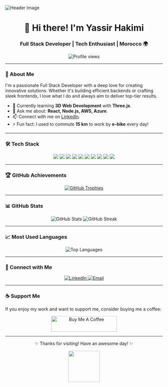 <!-- Profile Header -->
![Header Image]([https://raw.githubusercontent.com/yassjustice/yassjustice/main/assets/github-header.png](https://github.com/yassjustice/yassjustice/blob/f83ee4ed9de8411d1e165796f4a652ce33cb477a/assets/watercolorBg.jpeg))

<h1 align="center">👋 Hi there! I'm Yassir Hakimi</h1>
<h3 align="center">Full Stack Developer | Tech Enthusiast | Morocco 🌍</h3>

<p align="center">
  <img src="https://komarev.com/ghpvc/?username=yassjustice&label=Profile%20views&color=0e75b6&style=flat" alt="Profile views" />
</p>

---

### 🚀 About Me
I'm a passionate Full Stack Developer with a deep love for creating innovative solutions. Whether it's building efficient backends or crafting sleek frontends, I love what I do and always aim to deliver top-tier results.

- 🌱 Currently learning **3D Web Development** with **Three.js**.
- 💬 Ask me about: **React, Node.js, AWS, Azure**.
- 📫 Connect with me on [LinkedIn](https://www.linkedin.com/in/yassir-hakimi-543678217/).
- ⚡ Fun fact: I used to commute **15 km** to work by **e-bike** every day!

---

### 🛠️ Tech Stack
<div align="center">
  <img src="https://img.shields.io/badge/-React-222222?style=flat&logo=react" />
  <img src="https://img.shields.io/badge/-Node.js-222222?style=flat&logo=node.js" />
  <img src="https://img.shields.io/badge/-JavaScript-222222?style=flat&logo=javascript" />
  <img src="https://img.shields.io/badge/-Express-222222?style=flat&logo=express" />
  <img src="https://img.shields.io/badge/-MongoDB-222222?style=flat&logo=mongodb" />
  <img src="https://img.shields.io/badge/-Python-222222?style=flat&logo=python" />
  <img src="https://img.shields.io/badge/-Figma-222222?style=flat&logo=figma" />
  <img src="https://img.shields.io/badge/-TailwindCSS-222222?style=flat&logo=tailwindcss" />
  <img src="https://img.shields.io/badge/-Git-222222?style=flat&logo=git" />
  <img src="https://img.shields.io/badge/-Postman-222222?style=flat&logo=postman" />
</div>

---

### 🏆 GitHub Achievements
<div align="center">
  <a href="https://github.com/ryo-ma/github-profile-trophy">
    <img src="https://github-profile-trophy.vercel.app/?username=yassjustice&theme=radical&row=1&no-frame=true&column=6" alt="GitHub Trophies" />
  </a>
</div>

---

### 📊 GitHub Stats
<div align="center">
  <img src="https://github-readme-stats.vercel.app/api?username=yassjustice&show_icons=true&theme=radical&hide_border=true" alt="GitHub Stats" />
  <img src="https://github-readme-streak-stats.herokuapp.com/?user=yassjustice&theme=radical&hide_border=true" alt="GitHub Streak" />
</div>

---

### 📈 Most Used Languages
<div align="center">
  <img src="https://github-readme-stats.vercel.app/api/top-langs?username=yassjustice&show_icons=true&locale=en&layout=compact&theme=radical&hide_border=true" alt="Top Languages" />
</div>

---

### 💬 Connect with Me
<div align="center">
  <a href="https://www.linkedin.com/in/yassir-hakimi-543678217/">
    <img src="https://img.shields.io/badge/LinkedIn-Yassir%20Hakimi-blue?style=for-the-badge&logo=linkedin" alt="LinkedIn" />
  </a>
  <a href="mailto:hakimiyassir60@gmail.com">
    <img src="https://img.shields.io/badge/Email-hakimiyassir60%40gmail.com-red?style=for-the-badge&logo=gmail" alt="Email" />
  </a>
</div>

---

### ☕ Support Me
If you enjoy my work and want to support me, consider buying me a coffee:

<div align="center">
  <a href="https://www.buymeacoffee.com/hakimiyassir">
    <img src="https://cdn.buymeacoffee.com/buttons/v2/default-yellow.png" height="50" width="210" alt="Buy Me A Coffee" />
  </a>
</div>

---

<div align="center">
  <p>✨ Thanks for visiting! Have an awesome day! ✨</p>
  <img src="https://media.giphy.com/media/26BRuo6sLetdllPAQ/giphy.gif" width="100" />
</div>
